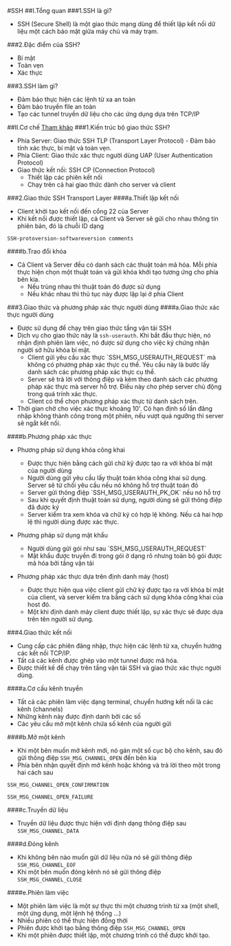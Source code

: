 #SSH
##I.Tổng quan
###1.SSH là gì?
- SSH (Secure Shell) là một giao thức mạng dùng để thiết lập kết nối dữ liệu một cách bảo mật giữa máy chủ và máy trạm.

###2.Đặc điểm của SSH?
- Bí mật
- Toàn vẹn
- Xác thực

###3.SSH làm gì?
- Đảm bảo thực hiện các lệnh từ xa an toàn
- Đảm bảo truyền file an toàn
- Tạo các tunnel truyền dữ liệu cho các ứng dụng dựa trên TCP/IP
  
##II.Cơ chế
[Tham khảo](https://www.youtube.com/watch?v=zlv9dI-9g1U&index=3&list=PLnXMmXQOsIRmr5V80BjCS7xjIV7YmzgTg)
###1.Kiến trúc bộ giao thức SSH?
- Phía Server: Giao thức SSH TLP (Transport Layer Protocol) - Đảm bảo tính xác thực, bí mật và toàn vẹn.
- Phía Client: Giao thức xác thực người dùng UAP (User Authentication Protocol)
- Giao thức kết nối: SSH CP (Connection Protocol)
  <ul>
  <li>Thiết lập các phiên kết nối</li>
  <li>Chạy trên cả hai giao thức dành cho server và client</li>
  </ul>
  
###2.Giao thức SSH Transport Layer
####a.Thiết lập kết nối
- Client khởi tạo kết nối đến cổng 22 của Server
- Khi kết nối được thiết lập, cả Client và Server sẽ gửi cho nhau thông tin phiên bản, đó là chuỗi ID dạng 

`SSH-protoversion-softwareversion comments`

####b.Trao đổi khóa
- Cả Client và Server đều có danh sách các thuật toán mã hóa. Mỗi phía thực hiện chọn một thuật toán và gửi khóa khởi tạo tương ứng cho phía bên kia.
  <ul>
  <li>Nếu trùng nhau thì thuật toán đó được sử dụng</li>
  <li>Nếu khác nhau thì thủ tục này được lặp lại ở phía Client</li>
  </ul>
  
###3.Giao thức và phương pháp xác thực người dùng
####a.Giao thức xác thực người dùng
- Được sử dụng để chạy trên giao thức tầng vận tải SSH
- Dịch vụ cho giao thức này là `ssh-userauth`. Khi bắt đầu thực hiện, nó nhận định phiên làm việc, nó được sử dụng cho việc ký chứng nhận người sở hữu khóa bí mật.
  <ul>
  <li>Client gửi yêu cầu xác thực `SSH_MSG_USERAUTH_REQUEST` mà không có phương pháp xác thực cụ thể. Yêu cầu này là bước lấy danh sách các phương pháp xác thực cụ thể.</li>
  <li>Server sẽ trả lời với thông điệp và kèm theo danh sách các phương pháp xác thực mà server hỗ trợ. Điều này cho phép server chủ động trong quá trính xác thực.</li>
  <li>Client có thể chọn phương pháp xác thực từ danh sách trên.</li>
  </ul>
- Thời gian chờ cho việc xác thực khoảng 10'. Có hạn định số lần đăng nhập không thành công trong một phiên, nếu vượt quá ngưỡng thì server sẽ ngắt kết nối.

####b.Phương pháp xác thực
- Phương pháp sử dụng khóa công khai
  <ul>
  <li>Được thực hiện bằng cách gửi chữ kỹ được tạo ra với khóa bí mật của người dùng</li>
  <li>Người dùng gửi yêu cầu lấy thuật toán khóa công khai sử dụng. Server sẽ từ chối yêu cầu nếu nó không hỗ trợ thuật toán đó</li>
  <li>Server gửi thông điệp `SSH_MSG_USERAUTH_PK_OK` nếu nó hỗ trợ</li>
  <li>Sau khi quyết định thuật toán sử dụng, người dùng sẽ gửi thông điệp đã được ký</li>
  <li>Server kiểm tra xem khóa và chữ ký có hợp lệ không. Nếu cả hai hợp lệ thì người dùng được xác thực.</li>
  </ul>
  
- Phương pháp sử dụng mật khẩu
  <ul>
  <li>Người dùng gửi gói như sau `SSH_MSG_USERAUTH_REQUEST`</li>
  <li>Mật khẩu được truyền đi trong gói ở dạng rõ nhưng toàn bộ gói được mã hóa bởi tầng vận tải</li>
  </ul>
  
- Phương pháp xác thực dựa trên định danh máy (host)
  <ul>
  <li>Được thực hiện qua việc client gửi chữ ký được tạo ra với khóa bí mật của client, và server kiểm tra bằng cách sử dụng khóa công khai của host đó.</li>
  <li>Một khi định danh máy client được thiết lập, sự xác thực sẽ được dựa trên tên người sử dụng.</li>
  </ul>
  
###4.Giao thức kết nối
- Cung cấp các phiên đăng nhập, thực hiện các lệnh từ xa, chuyển hướng các kết nối TCP/IP.
- Tất cả các kênh được ghép vào một tunnel được mã hóa.
- Được thiết kế để chạy trên tầng vận tải SSH và giao thức xác thực người dùng.

####a.Cơ cấu kênh truyền
- Tất cả các phiên làm việc dạng terminal, chuyển hướng kết nối là các kênh (channels)
- Những kênh này được định danh bởi các số
- Các yêu cầu mở một kênh chứa số kênh của người gửi

####b.Mở một kênh
- Khi một bên muốn mở kênh mới, nó gán một số cục bộ cho kênh, sau đó gửi thông điệp `SSH_MSG_CHANNEL_OPEN` đến bên kia
- Phía bên nhận quyết định mở kênh hoặc không và trả lời theo một trong hai cách sau

`SSH_MSG_CHANNEL_OPEN_CONFIRMATION`

`SSH_MSG_CHANNEL_OPEN_FAILURE`
  
####c.Truyền dữ liệu
- Truyền dữ liệu được thực hiện với định dạng thông điệp sau
`SSH_MSG_CHANNEL_DATA`

####d.Đóng kênh
- Khi không bên nào muốn gửi dữ liệu nữa nó sẽ gửi thông điệp
`SSH_MSG_CHANNEL_EOF`
- Khi một bên muốn đóng kênh nó sẽ gửi thông điệp
`SSH_MSG_CHANNEL_CLOSE`

####e.Phiên làm việc
- Một phiên làm việc là một sự thực thi một chương trình từ xa (một shell, một ứng dụng, một lệnh hệ thống ...)
- Nhiều phiên có thể thực hiện đồng thời
- Phiên được khởi tạo bằng thông điệp `SSH_MSG_CHANNEL_OPEN`
- Khi một phiên được thiết lập, một chương trình có thể được khởi tạo.
